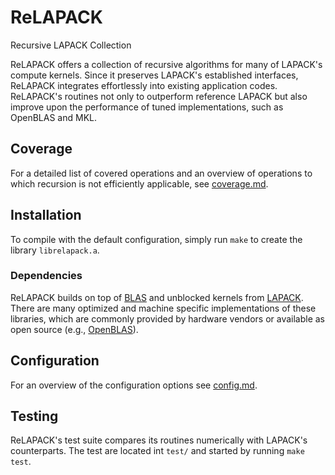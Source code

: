 ReLAPACK
========

Recursive LAPACK Collection

ReLAPACK offers a collection of recursive algorithms for many of LAPACK's
compute kernels.  Since it preserves LAPACK's established interfaces, ReLAPACK
integrates effortlessly into existing application codes.  ReLAPACK's routines
not only to outperform reference LAPACK but also improve upon the performance of
tuned implementations, such as OpenBLAS and MKL.

Coverage
--------
For a detailed list of covered operations and an overview of operations to which
recursion is not efficiently applicable, see [coverage.md](coverage.md).

Installation
------------
To compile with the default configuration, simply run `make` to create the
library `librelapack.a`.  

### Dependencies
ReLAPACK builds on top of [BLAS](http://www.netlib.org/blas/) and unblocked
kernels from [LAPACK](http://www.netlib.org/lapack/).  There are many optimized
and machine specific implementations of these libraries, which are commonly
provided by hardware vendors or available as open source (e.g.,
[OpenBLAS](http://www.openblas.net/)).

Configuration
-------------
For an overview of the configuration options see [config.md](config.md).

Testing
-------
ReLAPACK's test suite compares its routines numerically with LAPACK's
counterparts.  The test are located int `test/` and started by running `make
test`.

